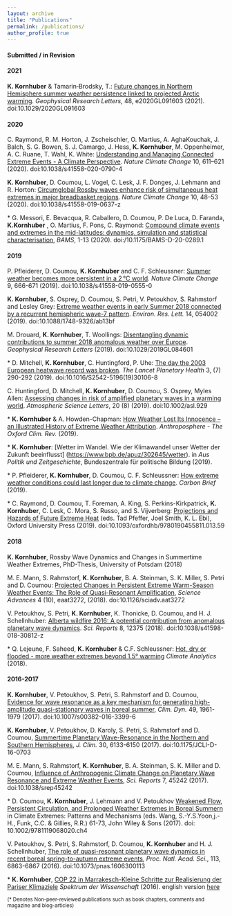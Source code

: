 ```yaml
---
layout: archive
title: "Publications"
permalink: /publications/
author_profile: true
---
```



#### Submitted / in Revision

#### 2021

**K. Kornhuber** & Tamarin‐Brodsky, T.:  [Future changes in Northern Hemisphere summer weather persistence linked to projected Arctic warming](https://agupubs.onlinelibrary.wiley.com/doi/abs/10.1029/2020GL091603). *Geophysical Research Letters*, 48, e2020GL091603 (2021). doi:10.1029/2020GL091603

#### 2020

C. Raymond, R. M. Horton, J. Zscheischler, O. Martius, A. AghaKouchak, J. Balch, S. G. Bowen, S. J. Camargo, J. Hess, **K. Kornhuber**, M. Oppenheimer, A. C. Ruane, T. Wahl, K. White: [Understanding and Managing Connected Extreme Events - A Climate Perspective](https://www.nature.com/articles/s41558-020-0790-4). *Nature Climate Change* 10, 611–621 (2020). doi:10.1038/s41558-020-0790-4

**K. Kornhuber**, D. Coumou, L. Vogel, C. Lesk, J. F. Donges, J. Lehmann and R. Horton: [Circumglobal Rossby waves enhance risk of simultaneous heat extremes in major breadbasket regions](https://www.nature.com/articles/s41558-019-0637-z). *Nature Climate Change* 10, 48–53 (2020). doi:10.1038/s41558-019-0637-z

\* G. Messori, E. Bevacqua, R. Caballero, D. Coumou, P. De Luca, D. Faranda, **K.Kornhuber** , O. Martius, F. Pons, C. Raymond: [Compound climate events and extremes in the mid-latitudes: dynamics, simulation and statistical characterisation](https://journals.ametsoc.org/view/journals/bams/aop/BAMS-D-20-0289.1/BAMS-D-20-0289.1.xml), *BAMS*, 1-13 (2020). doi:/10.1175/BAMS-D-20-0289.1

#### 2019

P. Pfleiderer, D. Coumou, **K. Kornhuber** and C. F. Schleussner: [Summer weather becomes more persistent in a 2 °C world](https://www.nature.com/articles/s41558-019-0555-0). *Nature Climate Change* 9, 666-671 (2019). doi:10.1038/s41558-019-0555-0

**K. Kornhuber**, S. Osprey, D. Coumou, S. Petri, V. Petoukhov, S. Rahmstorf and Lesley Grey: [Extreme weather events in early Summer 2018 connected by a recurrent hemispheric wave-7 pattern](https://iopscience.iop.org/article/10.1088/1748-9326/ab13bf). *Environ. Res. Lett.* 14, 054002 (2019). doi:10.1088/1748-9326/ab13bf

M. Drouard, **K. Kornhuber**, T. Woollings: [Disentangling dynamic contributions to summer 2018 anomalous weather over Europe](https://agupubs.onlinelibrary.wiley.com/doi/pdf/10.1029/2019GL084601). *Geophysical Research Letters* (2019). doi:10.1029/2019GL084601

\* D. Mitchell, **K. Kornhuber**, C. Huntingford, P. Uhe: [The day the 2003 European heatwave record was broken](https://www.thelancet.com/journals/lanplh/article/PIIS2542-5196(19)30106-8/fulltext). *The Lancet Planetary Health* 3, (7) 290-292 (2019). 
doi:10.1016/S2542-5196(19)30106-8

C. Huntingford, D. Mitchell, **K. Kornhuber**, D. Coumou, S. Osprey, Myles Allen: [Assessing changes in risk of amplified planetary waves in a warming world](https://rmets.onlinelibrary.wiley.com/doi/10.1002/asl.929). *Atmospheric Science Letters*, 20 (8) (2019). doi:10.1002/asl.929

\* **K. Kornhuber** & A. Howden-Chapman: [How Weather Lost Its Innocence – an Illustrated History of Extreme Weather Attribution](https://www.anthroposphere.co.uk/post/how-weather-lost-its-innocence). *Anthroposphere - The Oxford Clim. Rev.* (2019). 

\* **K. Kornhuber**: [Wetter im Wandel. Wie der Klimawandel unser Wetter der Zukunft beeinflusst] (https://www.bpb.de/apuz/302645/wetter).
in *Aus Politik und Zeitgeschichte*, Bundeszentrale für politische Bildung (2019).

\* P. Pfleiderer, **K. Kornhuber**, D. Coumou, C. F. Schleussner: [How extreme weather conditions could last longer due to climate change](https://www.carbonbrief.org/guest-post-how-extreme-weather-conditions-could-last-longer-due-to-climate-change). *Carbon Brief* (2019).

\* C. Raymond, D. Coumou, T. Foreman, A. King, S. Perkins-Kirkpatrick, **K. Kornhuber**, C. Lesk, C. Mora, S. Russo, and S. Vijverberg: [Projections and Hazards of Future Extreme Heat](https://www.oxfordhandbooks.com/view/10.1093/oxfordhb/9780190455811.001.0001/oxfordhb-9780190455811-e-59) (eds. Tad Pfeffer, Joel Smith, K. L. Ebi), Oxford University Press (2019). doi:10.1093/oxfordhb/9780190455811.013.59

#### 2018

**K. Kornhuber**, Rossby Wave Dynamics and Changes in Summertime Weather Extremes, 
PhD-Thesis, University of Potsdam (2018)

M. E. Mann, S. Rahmstorf, **K. Kornhuber**, B. A. Steinman, S. K. Miller, S. Petri and D. Coumou: [Projected Changes in Persistent Extreme Warm-Season Weather Events: The Role of Quasi-Resonant Amplification](https://advances.sciencemag.org/content/4/10/eaat3272), *Science Advances* 4 (10), eaat3272, (2018). doi:10.1126/sciadv.aat3272

V. Petoukhov, S. Petri, **K. Kornhuber**, K. Thonicke, D. Coumou, and H. J. Schellnhuber: [Alberta wildfire 2016: A potential contribution from anomalous planetary wave dynamics](https://www.nature.com/articles/s41598-018-30812-z). *Sci. Reports* 8, 12375 (2018). doi:10.1038/s41598-018-30812-z

\* Q. Lejeune, F. Saheed, **K. Kornhuber** & C.F. Schleussner: [Hot, dry or flooded - more weather extremes beyond 1.5° warming](https://climateanalytics.org/blog/2018/hot-dry-or-flooded-more-weather-extremes-beyond-15c-warming/) *Climate Analytics* (2018).

#### 2016-2017 
 
**K. Kornhuber**, V. Petoukhov, S. Petri, S. Rahmstorf and D. Coumou, [Evidence for wave resonance as a key mechanism for generating high-amplitude quasi-stationary waves in boreal summer](https://journals.ametsoc.org/view/journals/clim/30/16/jcli-d-16-0703.1.xml), *Clim. Dyn.* 49, 1961-1979 (2017). doi:10.1007/s00382-016-3399-6

**K. Kornhuber**, V. Petoukhov, D. Karoly, S. Petri, S. Rahmstorf and D. Coumou, [Summertime Planetary Wave-Resonance in the Northern and Southern Hemispheres](https://journals.ametsoc.org/view/journals/clim/30/16/jcli-d-16-0703.1.xml), *J. Clim.* 30, 6133-6150 (2017). doi:10.1175/JCLI-D-16-0703

M. E. Mann, S. Rahmstorf, **K. Kornhuber**, B. A. Steinman, S. K. Miller and D. Coumou, [Influence of Anthropogenic Climate Change on Planetary Wave Resonance and Extreme Weather Events](https://www.nature.com/articles/srep45242), *Sci. Reports* 7, 45242 (2017). doi:10.1038/srep45242 

\* D. Coumou, **K. Kornhuber**, J. Lehmann and V. Petoukhov [Weakened Flow, Persistent Circulation, and Prolonged Weather Extremes in Boreal Summern](https://www.wiley.com/en-us/Climate+Extremes%3A+Patterns+and+Mechanisms-p-9781119067849) in Climate Extremes: Patterns and Mechanisms (eds. Wang, S.-Y.S.Yoon,j.-H., Funk, C.C. & Gillies, R.R.) 61-73, John Wiley & Sons (2017). doi: 10.1002/9781119068020.ch4

V. Petoukhov, S. Petri, S. Rahmstorf, D. Coumou, **K. Kornhuber** and H. J. Schellnhuber, [The role of quasi-resonant planetary wave dynamics in recent boreal spring-to-autumn extreme events](https://www.pnas.org/content/113/25/6862), *Proc. Natl. Acad. Sci.*, 113, 6863-6867 (2016). doi:10.1073/pnas.1606300113

\* **K. Kornhuber**, [COP 22 in Marrakesch-Kleine Schritte zur Realisierung der Pariser Klimaziele](https://scilogs.spektrum.de/klimalounge/cop-22-in-marrakesch-kleine-schritte-zur-realisierung-der-pariser-klimaziele/) *Spektrum der Wissenschaft* (2016). 
english version [here](https://climate-exchange.org/2017/01/09/cop22-marrakesh-small-steps-towards-the-paris-climate-goals/)

<sup>(\* Denotes Non-peer-reviewed publications such as book chapters, comments and magazine and blog-articles)</sup>

<!--{% if author.googlescholar %}
  You can also find my articles on <u><a href="{{author.googlescholar}}">my Google Scholar profile</a>.</u>
{% endif %}-->

<!--{% include base_path %}-->

<!--{% for post in site.publications reversed %}
  {% include archive-single.html %}
{% endfor %}-->
